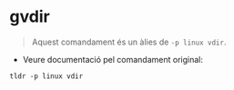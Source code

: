 # gvdir

> Aquest comandament és un àlies de `-p linux vdir`.

- Veure documentació pel comandament original:

`tldr -p linux vdir`
